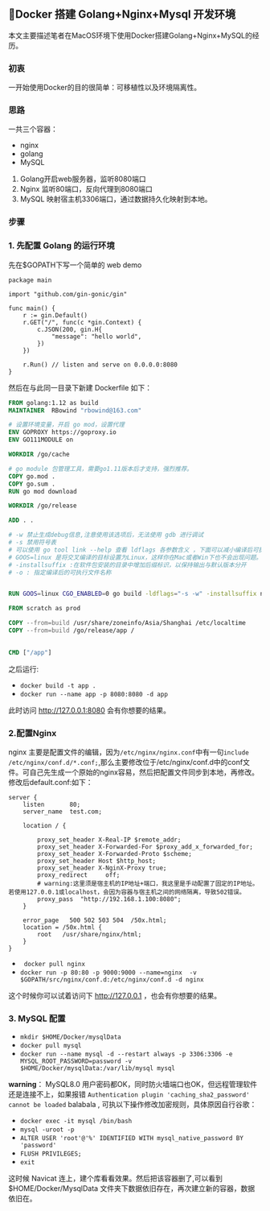 ## Docker 搭建 Golang+Nginx+Mysql 开发环境

本文主要描述笔者在MacOS环境下使用Docker搭建Golang+Nginx+MySQL的经历。

### 初衷
一开始使用Docker的目的很简单：可移植性以及环境隔离性。

### 思路
一共三个容器：
- nginx
- golang
- MySQL

1. Golang开启web服务器，监听8080端口
2. Nginx 监听80端口，反向代理到8080端口
3. MySQL 映射宿主机3306端口，通过数据持久化映射到本地。

### 步骤
### 1. 先配置 Golang 的运行环境
先在$GOPATH下写一个简单的 web demo
```golang
package main

import "github.com/gin-gonic/gin"

func main() {
	r := gin.Default()
	r.GET("/", func(c *gin.Context) {
		c.JSON(200, gin.H{
			"message": "hello world",
		})
	})

	r.Run() // listen and serve on 0.0.0.0:8080
}

```
然后在与此同一目录下新建 Dockerfile 如下：

```Dockerfile
FROM golang:1.12 as build
MAINTAINER  RBowind "rbowind@163.com"

# 设置环境变量，开启 go mod，设置代理
ENV GOPROXY https://goproxy.io
ENV GO111MODULE on

WORKDIR /go/cache

# go module 包管理工具，需要go1.11版本后才支持，强烈推荐。
COPY go.mod .
COPY go.sum .
RUN go mod download

WORKDIR /go/release

ADD . .

# -w 禁止生成debug信息,注意使用该选项后，无法使用 gdb 进行调试
# -s 禁用符号表
# 可以使用 go tool link --help 查看 ldflags 各参数含义 ，下面可以减小编译后可执行程序的大小
# GOOS=linux 是将交叉编译的目标设置为Linux，这样你在Mac或者Win下也不会出现问题。 -installsuffix cgo 是为了在静态编译中导入net
# -installsuffix :在软件包安装的目录中增加后缀标识，以保持输出与默认版本分开
# -o : 指定编译后的可执行文件名称


RUN GOOS=linux CGO_ENABLED=0 go build -ldflags="-s -w" -installsuffix nocgo -o app .

FROM scratch as prod

COPY --from=build /usr/share/zoneinfo/Asia/Shanghai /etc/localtime
COPY --from=build /go/release/app /

 
CMD ["/app"]
```
之后运行:
- `docker build -t app .`
- `docker run --name app -p 8080:8080 -d app`

此时访问 http://127.0.0.1:8080 会有你想要的结果。

### 2.配置Nginx
nginx 主要是配置文件的编辑，因为`/etc/nginx/nginx.conf`中有一句`include /etc/nginx/conf.d/*.conf;`,那么主要修改位于/etc/nginx/conf.d中的conf文件。可自己先生成一个原始的nginx容易，然后把配置文件同步到本地，再修改。修改后default.conf:如下：
```nginx
server {
    listen       80;
    server_name  test.com;

    location / {
         
        proxy_set_header X-Real-IP $remote_addr;
        proxy_set_header X-Forwarded-For $proxy_add_x_forwarded_for;
        proxy_set_header X-Forwarded-Proto $scheme;
        proxy_set_header Host $http_host;
        proxy_set_header X-NginX-Proxy true;
        proxy_redirect     off;    
        # warning:这里须是宿主机的IP地址+端口，我这里是手动配置了固定的IP地址。若使用127.0.0.1或localhost，会因为容器与宿主机之间的网络隔离，导致502错误。
        proxy_pass  "http://192.168.1.100:8080"; 
    }

    error_page   500 502 503 504  /50x.html;
    location = /50x.html {
        root   /usr/share/nginx/html;
    }
}
```
- ` docker pull nginx`
- `docker run -p 80:80 -p 9000:9000 --name=nginx  -v $GOPATH/src/nginx/conf.d:/etc/nginx/conf.d -d nginx`


这个时候你可以试着访问下 http://127.0.0.1 ，也会有你想要的结果。


### 3. MySQL 配置
- `mkdir $HOME/Docker/mysqlData`
- `docker pull mysql`
- `docker run --name mysql -d --restart always -p 3306:3306 -e MYSQL_ROOT_PASSWORD=password -v $HOME/Docker/mysqlData:/var/lib/mysql mysql`

**warning**： MySQL8.0 用户密码都OK，同时防火墙端口也OK，但远程管理软件还是连接不上，如果报错 `Authentication plugin 'caching_sha2_password' cannot be loaded` balabala , 可执以下操作修改加密规则，具体原因自行谷歌：
- `docker exec -it mysql /bin/bash`
- `mysql -uroot -p`
- `ALTER USER 'root'@'%' IDENTIFIED WITH mysql_native_password BY 'password'`
- `FLUSH PRIVILEGES;`
- `exit`

这时候 Navicat 连上，建个库看看效果。然后把该容器删了,可以看到 $HOME/Docker/MysqlData 文件夹下数据依旧存在，再次建立新的容器，数据依旧在。


